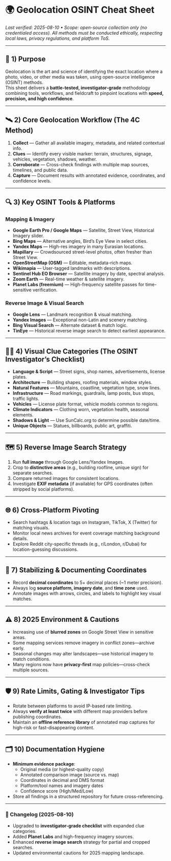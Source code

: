 # 🌍 Geolocation OSINT Cheat Sheet  
_Last verified: 2025-08-10 • Scope: open-source collection only (no credentialed access). All methods must be conducted ethically, respecting local laws, privacy regulations, and platform ToS._

---

## 🎯 1) Purpose
Geolocation is the art and science of identifying the exact location where a photo, video, or other media was taken, using open-source intelligence (OSINT) methods.  
This sheet delivers a **battle-tested, investigator-grade** methodology combining tools, workflows, and fieldcraft to pinpoint locations with **speed, precision, and high confidence**.

---

## 🛰 2) Core Geolocation Workflow (The 4C Method)
1. **Collect** — Gather all available imagery, metadata, and related contextual info.  
2. **Clues** — Identify every visible marker: terrain, structures, signage, vehicles, vegetation, shadows, weather.  
3. **Corroborate** — Cross-check findings with multiple map sources, timelines, and public data.  
4. **Capture** — Document results with annotated evidence, coordinates, and confidence levels.

---

## 🔍 3) Key OSINT Tools & Platforms

### Mapping & Imagery
- **Google Earth Pro / Google Maps** — Satellite, Street View, Historical Imagery slider.  
- **Bing Maps** — Alternative angles, Bird’s Eye View in select cities.  
- **Yandex Maps** — High-res imagery in many Eurasian locations.  
- **Mapillary** — Crowdsourced street-level photos, often fresher than Street View.  
- **OpenStreetMap (OSM)** — Editable, metadata-rich maps.  
- **Wikimapia** — User-tagged landmarks with descriptions.  
- **Sentinel Hub EO Browser** — Satellite imagery by date, spectral analysis.  
- **Zoom Earth** — Real-time weather & satellite imagery.  
- **Planet Labs (freemium)** — High-frequency satellite passes for time-sensitive verification.

### Reverse Image & Visual Search
- **Google Lens** — Landmark recognition & visual matching.  
- **Yandex Images** — Exceptional non-Latin and scenery matching.  
- **Bing Visual Search** — Alternate dataset & match logic.  
- **TinEye** — Historical reverse image search to detect earliest appearance.

---

## 🕵️‍♂️ 4) Visual Clue Categories (The OSINT Investigator’s Checklist)
- **Language & Script** — Street signs, shop names, advertisements, license plates.  
- **Architecture** — Building shapes, roofing materials, window styles.  
- **Natural Features** — Mountains, coastline, vegetation type, snow lines.  
- **Infrastructure** — Road markings, guardrails, lamp posts, bus stops, traffic lights.  
- **Vehicles** — License plate format, vehicle models common to regions.  
- **Climate Indicators** — Clothing worn, vegetation health, seasonal elements.  
- **Shadows & Light** — Use SunCalc.org to determine possible date/time.  
- **Unique Objects** — Statues, billboards, public art, graffiti.

---

## 🗺 5) Reverse Image Search Strategy
1. Run **full image** through Google Lens/Yandex Images.  
2. Crop to **distinctive areas** (e.g., building roofline, unique sign) for separate searches.  
3. Compare returned images for consistent locations.  
4. Investigate **EXIF metadata** (if available) for GPS coordinates (often stripped by social platforms).

---

## 🌐 6) Cross-Platform Pivoting
- Search hashtags & location tags on Instagram, TikTok, X (Twitter) for matching visuals.  
- Monitor local news archives for event coverage matching background details.  
- Explore Reddit city-specific threads (e.g., r/London, r/Dubai) for location-guessing discussions.

---

## 📍 7) Stabilizing & Documenting Coordinates
- Record **decimal coordinates** to 5+ decimal places (~1 meter precision).  
- Always log **source platform, imagery date**, and **time zone** used.  
- Annotate images with arrows, circles, and labels to highlight key visual matches.

---

## ⚠️ 8) 2025 Environment & Cautions
- Increasing use of **blurred zones** on Google Street View in sensitive areas.  
- Some mapping services remove imagery in conflict zones—archive early.  
- Seasonal changes may alter landscapes—use historical imagery to match conditions.  
- Many regions now have **privacy-first** map policies—cross-check multiple sources.

---

## 🛡 9) Rate Limits, Gating & Investigator Tips
- Rotate between platforms to avoid IP-based rate limiting.  
- Always **verify at least twice** with different map providers before publishing coordinates.  
- Maintain an **offline reference library** of annotated map captures for high-risk or fast-disappearing content.

---

## 🗂 10) Documentation Hygiene
- **Minimum evidence package**:  
  - Original media (or highest-quality copy)  
  - Annotated comparison image (source vs. map)  
  - Coordinates in decimal and DMS format  
  - Platform/tool names and imagery dates  
  - Confidence score (High/Med/Low)  
- Store all findings in a structured repository for future cross-referencing.

---

### 📜 Changelog (2025-08-10)
- Upgraded to **investigator-grade checklist** with expanded clue categories.  
- Added **Planet Labs** and high-frequency imagery sources.  
- Enhanced **reverse image search** strategy for partial and cropped searches.  
- Updated environmental cautions for 2025 mapping landscape.
